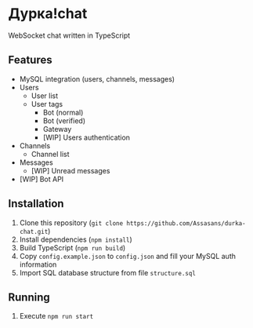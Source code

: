 
# Дурка!chat

WebSocket chat written in TypeScript

## Features

- MySQL integration (users, channels, messages)
- Users
  - User list
  - User tags
    - Bot (normal)
    - Bot (verified)
    - Gateway
	- [WIP] Users authentication
- Channels
	- Channel list
- Messages
	- [WIP] Unread messages
- [WIP] Bot API

## Installation

1. Clone this repository (`git clone https://github.com/Assasans/durka-chat.git`)
2. Install dependencies (`npm install`)
3. Build TypeScript (`npm run build`)
4. Copy `config.example.json` to `config.json` and fill your MySQL auth information
5. Import SQL database structure from file `structure.sql`

## Running

1. Execute `npm run start`
